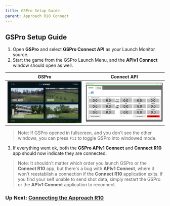 ```yaml
---
title: GSPro Setup Guide
parent: Approach R10 Connect
---
```


## GSPro Setup Guide

1. Open **GSPro** and select **GSPro Connect API** as your Launch Monitor source.
2. Start the game from the GSPro Launch Menu, and the **APIv1 Connect** window should open as well.

| GSPro                                       | Connect API                                        |
| ------------------------------------------- | -------------------------------------------------- |
| <img src="/assets/GSPro.jpg" width="400" /> | <img src="/assets/APIv1Connect.jpg" width="400" /> |

> Note: If GSPro opened in fullscreen, and you don't see the other windows, you can press `F11` to toggle GSPro into windowed mode.

3. If everything went ok, both the **GSPro APIv1 Connect** and **Connect R10** app should now indicate they are connected.

> Note: It shouldn't matter which order you launch GSPro or the **Connect R10** app, but there's a bug with **APIv1 Connect**, where it won't reestablish a connection if the **Connect R10** application exits. If you find your self unable to send shot data, simply restart the GSPro or the **APIv1 Connect** application to reconnect.

### Up Next: [Connecting the Approach R10](./approach-r10)
